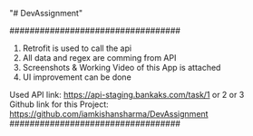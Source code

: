 "# DevAssignment" 

##################################
1. Retrofit is used to call the api
2. All data and regex are comming from API
3. Screenshots & Working Video of this App is attached
4. UI improvement can be done

Used API link: https://api-staging.bankaks.com/task/1 or 2 or 3</br>
Github link for this Project: https://github.com/iamkishansharma/DevAssignment
##################################
